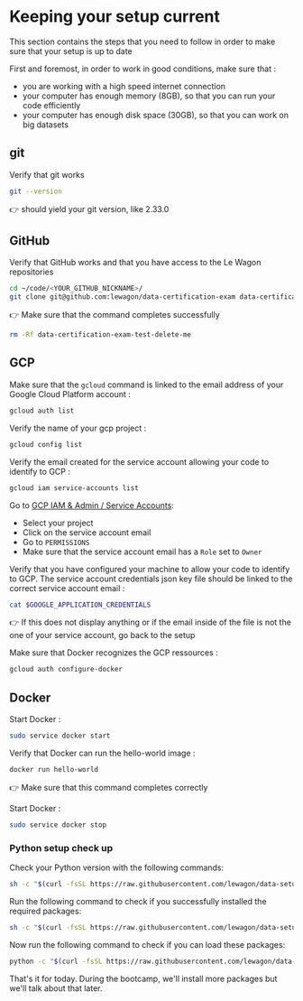 
# Keeping your setup current

This section contains the steps that you need to follow in order to make sure that your setup is up to date

First and foremost, in order to work in good conditions, make sure that :
- you are working with a high speed internet connection
- your computer has enough memory (8GB), so that you can run your code efficiently
- your computer has enough disk space (30GB), so that you can work on big datasets

## git

Verify that git works

``` bash
git --version
```

👉 should yield your git version, like 2.33.0

## GitHub

Verify that GitHub works and that you have access to the Le Wagon repositories

``` bash
cd ~/code/<YOUR_GITHUB_NICKNAME>/
git clone git@github.com:lewagon/data-certification-exam data-certification-exam-test-delete-me
```

👉 Make sure that the command completes successfully

``` bash
rm -Rf data-certification-exam-test-delete-me
```

## GCP

Make sure that the `gcloud` command is linked to the email address of your Google Cloud Platform account :

``` bash
gcloud auth list
```

Verify the name of your gcp project :

``` bash
gcloud config list
```

Verify the email created for the service account allowing your code to identify to GCP :

``` bash
gcloud iam service-accounts list
```

Go to [GCP IAM & Admin / Service Accounts](https://console.cloud.google.com/iam-admin/serviceaccounts):
- Select your project
- Click on the service account email
- Go to `PERMISSIONS`
- Make sure that the service account email has a `Role` set to `Owner`

Verify that you have configured your machine to allow your code to identify to GCP. The service account credentials json key file should be linked to the correct service account email :

``` bash
cat $GOOGLE_APPLICATION_CREDENTIALS
```

👉 If this does not display anything or if the email inside of the file is not the one of your service account, go back to the setup

Make sure that Docker recognizes the GCP ressources :

``` bash
gcloud auth configure-docker
```

## Docker

Start Docker :

``` bash
sudo service docker start
```

Verify that Docker can run the hello-world image :

``` bash
docker run hello-world
```

👉 Make sure that this command completes correctly

Start Docker :

``` bash
sudo service docker stop
```


### Python setup check up

Check your Python version with the following commands:
```bash
sh -c "$(curl -fsSL https://raw.githubusercontent.com/lewagon/data-setup/master/checks/python_checker.sh)" 3.9.6
```

Run the following command to check if you successfully installed the required packages:
```bash
sh -c "$(curl -fsSL https://raw.githubusercontent.com/lewagon/data-setup/master/checks/pip_check.sh)"
```

Now run the following command to check if you can load these packages:
```bash
python -c "$(curl -fsSL https://raw.githubusercontent.com/lewagon/data-setup/master/checks/pip_check.py)"
```

That's it for today. During the bootcamp, we'll install more packages but we'll talk about that later.


